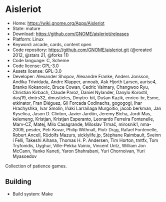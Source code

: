 # Aisleriot

- Home: https://wiki.gnome.org/Apps/Aisleriot
- State: mature
- Download: https://github.com/GNOME/aisleriot/releases
- Platform: Linux
- Keyword: arcade, cards, content open
- Code repository: https://github.com/GNOME/aisleriot.git (@created 2012, @stars 21, @forks 11)
- Code language: C, Scheme
- Code license: GPL-3.0
- Assets license: GPL-3.0
- Developer: Alexander Shopov, Alexandre Franke, Anders Jonsson, Andika Triwidada, Andre Klapper, annoab, Ask Hjorth Larsen, aurisc4, Branko Kokanovic, Bruce Cowan, Cedric Valmary, Changwoo Ryu, Christian Kirbach, Claude Paroz, Daniel Nylander, Danylo Korostil, dasj19, dmtrs32, dmustieles, Dmytro-bit, Dušan Kazik, enrico-br, Esme, etkinator, Fran Diéguez, Gil Forcada Codinachs, gogogogi, Ihar Hrachyshka, Ivar Smolin, Iñaki Larrañaga Murgoitio, jacob berkman, Jan Kyselica, Jason D. Clinton, Javier Jardón, Jeremy Bicha, Jordi Mas, kelemeng, Kristjan, Kristjan Esperanto, Leonardo Ferreira Fontenelle, Marv-CZ, Matej, Milo Casagrande, Miloslav Trmač, mirosnik1, nma-2009, pesder, Petr Kovar, Philip Withnall, Piotr Drąg, Rafael Fontenelle, Robert Ancell, Rūdolfs Mazurs, sicklylife.jp, Stéphane Raimbault, Sveinn í Felli, Takeshi Aihana, Thomas H. P. Andersen, Tim Horton, tmtfx, Tom Tryfonidis, Uyghur, Ville-Pekka Vainio, Vincent Untz, William Jon McCann, Yanko Kaneti, Yaron Shahrabani, Yuri Chornoivan, Yuri Myasoedov

Collection of patience games.

## Building

- Build system: Make
